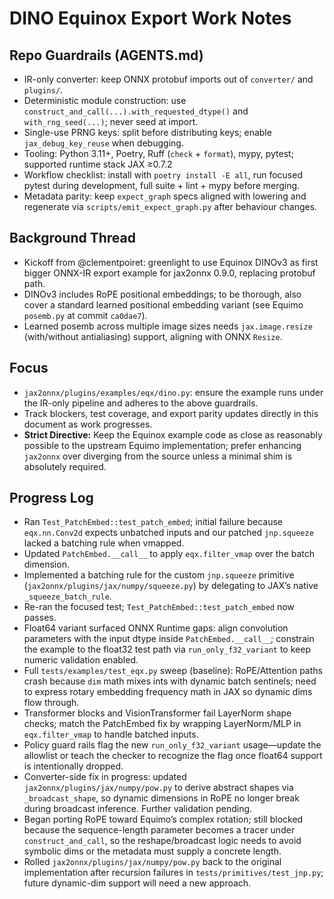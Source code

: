 # DINO Equinox Export Work Notes

## Repo Guardrails (AGENTS.md)
- IR-only converter: keep ONNX protobuf imports out of `converter/` and `plugins/`.
- Deterministic module construction: use `construct_and_call(...).with_requested_dtype()` and `with_rng_seed(...)`; never seed at import.
- Single-use PRNG keys: split before distributing keys; enable `jax_debug_key_reuse` when debugging.
- Tooling: Python 3.11+, Poetry, Ruff (`check` + `format`), mypy, pytest; supported runtime stack JAX ≥0.7.2
- Workflow checklist: install with `poetry install -E all`, run focused pytest during development, full suite + lint + mypy before merging.
- Metadata parity: keep `expect_graph` specs aligned with lowering and regenerate via `scripts/emit_expect_graph.py` after behaviour changes.

## Background Thread
- Kickoff from @clementpoiret: greenlight to use Equinox DINOv3 as first bigger ONNX-IR export example for jax2onnx 0.9.0, replacing protobuf path.
- DINOv3 includes RoPE positional embeddings; to be thorough, also cover a standard learned positional embedding variant (see Equimo `posemb.py` at commit `ca0dae7`).
- Learned posemb across multiple image sizes needs `jax.image.resize` (with/without antialiasing) support, aligning with ONNX `Resize`.

## Focus
- `jax2onnx/plugins/examples/eqx/dino.py`: ensure the example runs under the IR-only pipeline and adheres to the above guardrails.
- Track blockers, test coverage, and export parity updates directly in this document as work progresses.
- **Strict Directive:** Keep the Equinox example code as close as reasonably possible to the upstream Equimo implementation; prefer enhancing `jax2onnx` over diverging from the source unless a minimal shim is absolutely required.

## Progress Log
- Ran `Test_PatchEmbed::test_patch_embed`; initial failure because `eqx.nn.Conv2d` expects unbatched inputs and our patched `jnp.squeeze` lacked a batching rule when vmapped.
- Updated `PatchEmbed.__call__` to apply `eqx.filter_vmap` over the batch dimension.
- Implemented a batching rule for the custom `jnp.squeeze` primitive (`jax2onnx/plugins/jax/numpy/squeeze.py`) by delegating to JAX’s native `_squeeze_batch_rule`.
- Re-ran the focused test; `Test_PatchEmbed::test_patch_embed` now passes.
- Float64 variant surfaced ONNX Runtime gaps: align convolution parameters with the input dtype inside `PatchEmbed.__call__`; constrain the example to the float32 test path via `run_only_f32_variant` to keep numeric validation enabled.
- Full `tests/examples/test_eqx.py` sweep (baseline): RoPE/Attention paths crash because `dim` math mixes ints with dynamic batch sentinels; need to express rotary embedding frequency math in JAX so dynamic dims flow through.
- Transformer blocks and VisionTransformer fail LayerNorm shape checks; match the PatchEmbed fix by wrapping LayerNorm/MLP in `eqx.filter_vmap` to handle batched inputs.
- Policy guard rails flag the new `run_only_f32_variant` usage—update the allowlist or teach the checker to recognize the flag once float64 support is intentionally dropped.
- Converter-side fix in progress: updated `jax2onnx/plugins/jax/numpy/pow.py` to derive abstract shapes via `_broadcast_shape`, so dynamic dimensions in RoPE no longer break during broadcast inference. Further validation pending.
- Began porting RoPE toward Equimo’s complex rotation; still blocked because the sequence-length parameter becomes a tracer under `construct_and_call`, so the reshape/broadcast logic needs to avoid symbolic dims or the metadata must supply a concrete length.
- Rolled `jax2onnx/plugins/jax/numpy/pow.py` back to the original implementation after recursion failures in `tests/primitives/test_jnp.py`; future dynamic-dim support will need a new approach.
